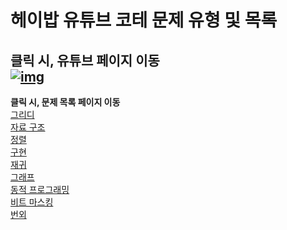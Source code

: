 # 헤이밥 유튜브 코테 문제 유형 및 목록
**클릭 시, 유튜브 페이지 이동**<br>
[![img](https://github.com/kymjaehong/backjoon-list/blob/master/img.png)](https://www.youtube.com/watch?v=rUWf0mhcrQk&t=1s)
<br>
---
**클릭 시, 문제 목록 페이지 이동**<br>
[그리디](https://github.com/kymjaehong/backjoon-list/tree/master/greedy)<br>
[자료 구조](https://github.com/kymjaehong/backjoon-list/tree/master/data-structure)<br>
[정렬](https://github.com/kymjaehong/backjoon-list/tree/master/sort)<br>
[구현](https://github.com/kymjaehong/backjoon-list/tree/master/implementation)<br>
[재귀](https://github.com/kymjaehong/backjoon-list/tree/master/recursive)<br>
[그래프](https://github.com/kymjaehong/backjoon-list/tree/master/graph)<br>
[동적 프로그래밍](https://github.com/kymjaehong/backjoon-list/tree/master/dp)<br>
[비트 마스킹](https://github.com/kymjaehong/backjoon-list/tree/master/bit-masking)<br>
[번외](https://github.com/kymjaehong/backjoon-list/tree/master/extra)<br>

